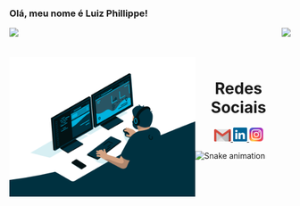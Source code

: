 ### Olá, meu nome é Luiz Phillippe!

<div>
  <img  height="180em" src="https://github-readme-stats.vercel.app/api?username=phillippecarvalho&show_icons=true&theme=great-gatsby&include_all_commits=true&count_private=true"/>
  <img align="right" height="180em" src="https://github-readme-stats.vercel.app/api/top-langs/?username=phillippecarvalho&layout=compact&langs_count=16&theme=great-gatsby"/>
</div>
<br>


<div  align="center"> 
  <div style="display: inline_block"><br>
    <img align="left" height="250" alt="coding-time" src="code.gif">
<!----EM BREVE
    <h1 align="center">Melhores Tecnologias <3</h1>
    <img align="center" height="30" width="40" alt="js-icon"  src="https://raw.githubusercontent.com/devicons/devicon/master/icons/javascript/javascript-plain.svg">
    <img align="center" height="30" width="40" alt="react-icon" src="https://raw.githubusercontent.com/devicons/devicon/master/icons/react/react-original.svg">
    <img align="center" height="30" width="40" alt="html-icon" src="https://raw.githubusercontent.com/devicons/devicon/master/icons/html5/html5-original.svg">
    <img align="center" height="30" width="40" alt="css-icon" src="https://raw.githubusercontent.com/devicons/devicon/master/icons/css3/css3-original.svg">
    <img align="center" height="30" width="40" alt="c-icon" src="https://raw.githubusercontent.com/devicons/devicon/master/icons/c/c-original.svg">
    <img align="center" height="30" width="40" alt="nodejs-icon" src="https://raw.githubusercontent.com/devicons/devicon/master/icons/nodejs/nodejs-original.svg">
    <img align="center" height="30" width="40" alt="nodejs-icon" src="https://raw.githubusercontent.com/jmnote/z-icons/master/svg/cpp.svg">
----->   
</div>


<h1 align="center">Redes Sociais</h1>
    <a href = "mailto: l.phillippec@gmail.com">
      <img width="30" src="gmail.svg">
    </a>
    <a href = "https://www.linkedin.com/">
      <img width="25" src="linkedin.svg">
    </a>
    <a href = "https://www.instagram.com/xiuzera1/">
      <img width="25" src="instagram.png">
    </a>
</div>
  
![Snake animation](https://github.com/LuigiGF/LuigiGF/blob/output/github-contribution-grid-snake.svg)
